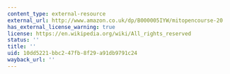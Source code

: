 ```yaml
---
content_type: external-resource
external_url: http://www.amazon.co.uk/dp/B000005IYW/mitopencourse-20
has_external_license_warning: true
license: https://en.wikipedia.org/wiki/All_rights_reserved
status: ''
title: ''
uid: 10dd5221-bbc2-47fb-8f29-a91db9791c24
wayback_url: ''
---
```

